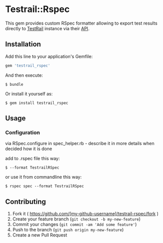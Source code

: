 # Testrail::Rspec

This gem provides custom RSpec formatter allowing to export test results directly to [TestRail][1] instance via their [API][2].

## Installation

Add this line to your application's Gemfile:

```ruby
gem 'testrail_rspec'
```

And then execute:

    $ bundle

Or install it yourself as:

    $ gem install testrail_rspec

## Usage

### Configuration

via RSpec.configure in spec_helper.rb - describe it in more details when decided how it is done

add to .rspec file this way:

    $ --format TestrailRSpec

or use it from commandline this way:

    $ rspec spec --format TestrailRSpec

## Contributing

1. Fork it ( https://github.com/[my-github-username]/testrail-rspec/fork )
2. Create your feature branch (`git checkout -b my-new-feature`)
3. Commit your changes (`git commit -am 'Add some feature'`)
4. Push to the branch (`git push origin my-new-feature`)
5. Create a new Pull Request

[1]: http://www.gurock.com/testrail/            "TestRail"
[2]: http://docs.gurock.com/testrail-api2/start "TestRail API"
